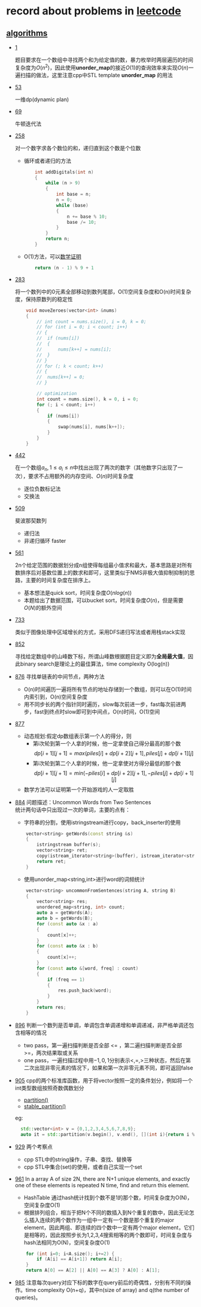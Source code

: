 # record about problems in [leetcode](https://leetcode.com/)

## [algorithms](https://leetcode.com/problemset/algorithms/)


- [1](https://leetcode.com/problems/two-sum/)
  
  题目要求在一个数组中寻找两个和为给定值的数，暴力枚举时两层遍历的时间复杂度为$O(n^2)$，因此使用**unorder_map**的接近$O(1)$的查询效率来实现$O(n)$一遍扫描的做法，这里注意cpp中STL template **unorder_map** 的用法

- [53](https://leetcode.com/problems/maximum-subarray/)
  
  一维dp(dynamic plan)

- [69](https://leetcode.com/problems/sqrtx/)
  
  牛顿迭代法

- [258](https://leetcode.com/problems/add-digits/)
  
  对一个数字求各个数位的和，递归直到这个数是个位数
  - 循环或者递归的方法
    ```cpp
        int addDigitals(int n)
        {
            while (n > 9)
            {
                int base = n;
                n = 0;
                while (base)
                {
                    n += base % 10;
                    base /= 10;
                }
            }
            return n;
        }
    ```
  - O(1)方法，可以[数学证明](https://leetcode.com/problems/add-digits/discuss/241551/Explanation-of-O(1)-Solution-(modular-arithmetic))
    ```cpp
        return (n - 1) % 9 + 1
    ```

- [283](https://leetcode.com/problems/move-zeroes/)
  
  将一个数列中的0元素全部移动到数列尾部，O(1)空间复杂度和O(n)时间复杂度，保持原数列的稳定性
    ```cpp
        void moveZeroes(vector<int> &nums)
        {
            // int count = nums.size(), i = 0, k = 0;
            // for (int i = 0; i < count; i++)
            // {
            // 	if (nums[i])
            // 	{
            // 		nums[k++] = nums[i];
            // 	}
            // }
            // for (; k < count; k++)
            // {
            // 	nums[k++] = 0;
            // }

            // optimization
            int count = nums.size(), k = 0, i = 0;
            for (; i < count; i++)
            {
                if (nums[i])
                {
                    swap(nums[i], nums[k++]);
                }
            }
        }
    ```

- [442](https://leetcode.com/problems/find-all-duplicates-in-an-array/)
    
    在一个数组$a_n,1 \le a_i \le n$中找出出现了两次的数字（其他数字只出现了一次），要求不占用额外的内存空间、$O(n)$时间复杂度
    - 逐位负数标记法
    - 交换法

- [509](https://leetcode.com/problems/fibonacci-number/)
    
    斐波那契数列
    - 递归法
    - 非递归循环 faster

- [561](https://leetcode.com/problems/array-partition-i/)
    
    2n个给定范围的数据划分成n组使得每组最小值求和最大，基本思路是对所有数排序后对基数位置上的数求和即可，这里类似于NMS非极大值抑制抑制的思路，主要的时间复杂度在排序上。
    - 基本想法是quick sort，时间复杂度$O(nlog(n))$
    - 本题给出了数据范围，可以bucket sort，时间复杂度$O(n)$，但是需要$O(N)$的额外空间
  
- [733](https://leetcode.com/problems/flood-fill/)
    
    类似于图像处理中区域增长的方式，采用DFS递归写法或者用栈stack实现

- [852](https://leetcode.com/problems/peak-index-in-a-mountain-array/)

    寻找给定数组中的山峰数下标，所谓山峰数根据题目定义即为**全局最大值**，因此binary search是理论上的最佳算法，time complexity O(log(n))

- [876](https://leetcode.com/problems/middle-of-the-linked-list/solution/)
    寻找单链表的中间节点，两种方法
    - O(n)时间遍历一遍将所有节点的地址存储到一个数组，则可以在O(1)时间内索引到，O(n)空间复杂度
    - 用不同步长的两个指针同时遍历，slow每次前进一步，fast每次前进两步，fast到终点时slow即可到中间点，O(n)时间，O(1)空间

- [877](https://leetcode.com/problems/stone-game/submissions/)
    - 动态规划:假定dp数组表示第一个人的得分，则
      - 第i次轮到第一个人拿的时候，他一定拿使自己得分最高的那个数
        $$dp[i+1][j+1]=max(piles[i]+dp[i+2][j+1],piles[j]+dp[i+1][j]$$
      - 第i次轮到第二个人拿的时候，他一定拿使对方得分最低的那个数
        $$dp[i+1][j+1]=min(-piles[i]+dp[i+2][j+1],-piles[j]+dp[i+1][j]$$
    - 数学方法可以证明第一个开始游戏的人一定取胜

- [884](https://leetcode.com/problems/uncommon-words-from-two-sentences/)
    问题描述：Uncommon Words from Two Sentences  
    统计两句话中只出现过一次的单词，主要的点有：
    - 字符串的分割，使用istringstream进行copy，back_inserter的使用
    ```cpp
        vector<string> getWords(const string &s)
        {
            istringstream buffer(s);
            vector<string> ret;
            copy(istream_iterator<string>(buffer), istream_iterator<string>(), back_inserter(ret));
            return ret;
        }
    ```
    - 使用unorder_map<string,int>进行word的词频统计
    ```cpp
        vector<string> uncommonFromSentences(string A, string B)
        {
            vector<string> res;
            unordered_map<string, int> count;
            auto a = getWords(A);
            auto b = getWords(B);
            for (const auto &x : a)
            {
                count[x]++;
            }
            for (const auto &x : b)
            {
                count[x]++;
            }
            for (const auto &[word, freq] : count)
            {
                if (freq == 1)
                {
                    res.push_back(word);
                }
            }
            return res;
        }
    ```
- [896](https://leetcode.com/problems/monotonic-array/)
    判断一个数列是否单调，单调包含单调递增和单调递减，非严格单调还包含相等的情况
    - two pass，第一遍扫描判断是否全部 <= ，第二遍扫描判断是否全部 >=，两次结果取或关系
    - one pass，一遍扫描过程中用${-1,0,1}$分别表示<,=,>三种状态，然后在第二次出现非零元素的情况下，如果和第一次非零元素不同，即可返回false
- [905](https://leetcode.com/problems/sort-array-by-parity/)
    cpp的两个标准库函数，用于将vector按照一定的条件划分，例如将一个int类型数组按照奇数偶数划分
    - [partition()](https://en.cppreference.com/w/cpp/algorithm/partition)
    - [stable_partition()](https://en.cppreference.com/w/cpp/algorithm/stable_partition)
    
    eg:
    ```cpp
      std::vector<int> v = {0,1,2,3,4,5,6,7,8,9};
      auto it = std::partition(v.begin(), v.end(), [](int i){return i % 2 == 0;});
    ```

 - [929](https://leetcode.com/problems/unique-email-addresses/)
    两个考察点
    - cpp STL中的string操作，子串、查找、替换等
    - cpp STL中集合(set)的使用，或者自己实现一个set

 - [961](https://leetcode.com/problems/n-repeated-element-in-size-2n-array/)
    In a array A of size 2N, there are N+1 unique elements, and exactly one of these elements is repeated N time, find and return this element.
    - HashTable 通过hash统计找到个数不是1的那个数，时间复杂度为O(N)，空间复杂度O(1)
    - 根据排列组合，相当于把N个不同的数插入到N个重复的数中，因此无论怎么插入连续的两个数作为一组中一定有一个数是那个重复的major element，因此两组、即连续的四个数中一定有两个major element，它们是相等的，因此按照步长为1,2,3,4搜索相等的两个数即可，时间复杂度与hash法相同为O(N)，空间复杂度O(1)
    ```cpp
        for (int i=0; i<A.size(); i+=2) {
            if (A[i] == A[i+1]) return A[i];
        }
        return A[0] == A[2] || A[0] == A[3] ? A[0] : A[1];
    ```
 - [985](https://leetcode.com/problems/sum-of-even-numbers-after-queries/)
    注意每次query对应下标的数字在query前后的奇偶性，分别有不同的操作。time complexity O(n+q)，其中n(size of array) and q(the number of queries)。